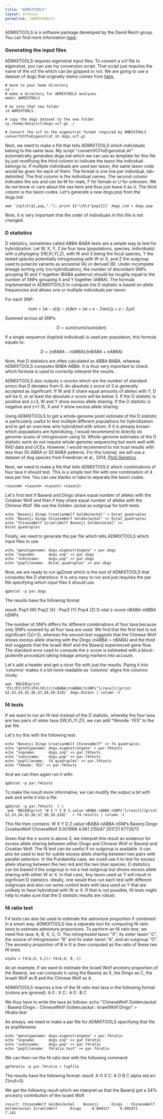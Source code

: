 ```yaml
---
title: "ADMIXTOOLS"
layout: archive
permalink: /ADMIXTOOLS/
---
```


ADMIXTOOLS is a software package developed by the David Reich group. You can find more information [here](https://github.com/DReichLab/AdmixTools).

### Generating the input files
ADMIXTOOLS requires eigenstrat input files. To convert a vcf file to eigenstrat, you can use my conversion script. That script just requires the name of the vcf file which can be gzipped or not. We are going to use a dataset of dogs that originally stems comes from [here](https://datadryad.org/resource/doi:10.5061/dryad.sk3p7).

```shell
# move to your home directory
cd ~
# make a directory for ADMIXTOOLS analyses
mkdir ADMIXTOOLS

# mv into that new folder
cd ADMIXTOOLS

# copy the dogs dataset to the new folder
cp /home/data/vcf/dogs.vcf.gz ./

# Convert the vcf to the eigenstrat format required by AMDIXTOOLS
convertVCFtoEigenstrat.sh dogs.vcf.gz
```

Next, we need to make a file that tells ADMIXTOOLS which individuals belong to the same taxa. My script "convertVCFtoEigenstrat.sh" automatically generates dogs.ind which we can use as template for this file by just modifying the third column to indicate the taxon the individual belongs to. If multiple individuals are used per taxon, the same taxon code would be given for each of them. The format is one line per individual, tab-delimited. The first column is the individual names. The second column indicates the sex and can be M for male, F for female or U for unknown. We do not know or care about the sex here and thus just leave it as U. The third column is the taxon codes. Let's generate a new dogs.pop from the dogs.ind:

```shell
awk '{split($1,pop,"."); print $1"\tU\t"pop[2]}' dogs.ind > dogs.pop
```
Note, it is very important that the order of individuals in this file is not changed.

### D statistics

D statistics, sometimes called ABBA-BABA tests are a simple way to test for hybridization.  Let W, X, Y, Z be four taxa (populations, species, individuals) with a phylogeny ((W,X),Y),Z), with W and X being the focal species, Y the tested species potentially introgressing with W or X, and Z the outgroup used to polarize variants as ancestral (A) or derived (B). Under incomplete lineage sorting only (no hybridization), the number of discordant SNPs grouping W and Y together (BABA patterns) should be roughly equal to the number of SNPs grouping X and Y together (ABBA). The formula implemented in ADMIXTOOLS to compute the D statistic is based on allele frequencies and allows one or multiple individuals per taxon:

For each SNP:
```math
num = (w − x)(y − z )
den = (w + x − 2wx)(y + z − 2yz )
```

Summed across all SNPs:
```math
D = sum(num) / sum(den)
```

If a single sequence (haploid individual) is used per population, this formula equals to:
```math
D = (nBABA - nABBA) / (nBABA+nABBA)
```

Note, that D statistics are often calculated as ABBA-BABA, whereas ADMIXTOOLS computes BABA-ABBA. It is thus very important to check which formula is used to correctly interpret the results.

ADMIXTOOLS also outputs z-scores which are the number of standard errors that D deviates from 0. An absolute z score of 3 is generally accepted as significant. If W and X share equal amounts of alleles with Y, D will be 0, or at least the absolute z-score will be below 3. If the D statistic is positive and z>3, W and Y show excess allele sharing. If the D statistic is negative and z<(-3), X and Y show excess allele sharing.

Using ADMIXTOOLS to get a whole-genome point estimate of the D statistic is particularly useful to test multiple different populations for hybridization and to get an overview who hybridized with whom. If it is already known which populations are hybridizing, I would recommend to directly do genome-scans of introgression using fd. Whole-genome estimates of the D statistic work do not require  whole-genome sequencing but work well with RAD data and UCEs. However, I would recommend to not trust results with less than 50 ABBA or 50 BABA patterns. For this tutorial, we will use a dataset of dog species from Freedman et al., 2014, [PloS Genetics](https://journals.plos.org/plosgenetics/article?id=10.1371/journal.pgen.1004016).


Next, we need to make a file that tells ADMIXTOOLS which combinations of four taxa it should test. This is a simple text file with one combination of 4 taxa per line. You can use blanks or tabs to separate the taxon codes.
```shell
<taxonW> <taxonX> <taxonY> <taxonZ>
```
Let's first test if Basenji and Dingo share equal number of alleles with the Croatian Wolf and then if they share equal number of alleles with the Chinese Wolf. We use the Golden Jackal as outgroup for both tests.
```shell
echo "Basenji Dingo CroatianWolf GoldenJackal" > Dstat_quadruples
echo "Basenji Dingo ChineseWolf GoldenJackal" >> Dstat_quadruples
echo "ChineseWolf IsraeliWolf Basenji GoldenJackal" >> Dstat_quadruples
```

Finally, we need to generate the par file which tells ADMIXTOOLS which input files to use.
```shell
echo "genotypename: dogs.eigenstratgeno" > par.dogs
echo "snpname:      dogs.snp" >> par.dogs
echo "indivname:    dogs.pop" >> par.dogs
echo "popfilename:  Dstat_quadruples" >> par.dogs
```

Now, we are ready to run qpDstat which is the tool of ADMIXTOOLS that computes the D statistiscs. It is very easy to run and just requires the par file specifying which input files it should use.

```shell
qpDstat -p par.dogs
```
The results have the following format

result:   Pop1 (W)  Pop2 (X) : Pop3 (Y)  Pop4 (Z)  D-stat	z-score	nBABA	nABBA nSNPs

The number of SNPs differs for different combinations of four taxa because only SNPs covered by all four taxa are used. We find that the first test is not significant (|z|<3), whereas the second test suggests that the Chinese Wolf shows excess allele sharing with the Dingo (nABBA > nBABA) and the third test suggests that the Israeli Wolf and the Basenji experienced gene flow. The standard error used to compute the z-score is estimated with a block-jackknife procedure taking linkage among markers into account.

Let's add a header and get a nicer file with just the results. Piping it into 'columns' makes it a bit more readable as 'columns' aligns the columns nicely.

```shell
awk 'BEGIN{print "P1\tP2\tP3\tP4\tD\tz\tnBABA\tnABBA\tnSNPs"}/result/{print $2,$3,$4,$5,$6,$7,$8,$9,$10}' dogs.Dstats | column -t
```


### f4 tests

If we want to run an f4 test instead of the D statistic, whereby the four taxa are two pairs of sister taxa ((W,X),(Y,Z)), we can add "f4mode: YES" to the par file.

Let's try this with the following test:

```shell
echo "Basenji Dingo CroatianWolf ChineseWolf" >> f4_quadruples
echo "genotypename: dogs.eigenstratgeno" > par.f4tests
echo "snpname:      dogs.snp" >> par.f4tests
echo "indivname:    dogs.pop" >> par.f4tests
echo "popfilename:  f4_quadruples" >> par.f4tests
echo "f4mode: YES" >> par.f4tests
```
And we can then again run it with:
```shell
qpDstat -p par.f4tests
```
To make the result more informative, we can modify the output a bit with awk and write it into a file:
```shell
qpDstat -p par.f4tests  | \
 awk 'BEGIN{print "W X Y Z D Z.value nBABA nABBA nSNPs"}/result/{print $2,$3,$4,$5,$6,$7,$8,$9,$10}'  > f4.results | column -t
```

This file then contains:
W	X	Y	D	Z.value	nBABA nABBA nSNPs
Basenji      Dingo CroatianWolf ChineseWolf      0.001968      4.661  215047 201721 6772673

Given that the z-score is above 3, we interpret this result as evidence for excess allele sharing between either Dingo and Chinese Wolf or Basenji and Croatian Wolf. The f4 test can be useful if no outgroup is available. It can also be used to test for subtle excess allele sharing between two pairs with parallel selection. In the Pundamilia case, we could use it to test for excess allele sharing between the two red and the two blue species. D statistics can be biased if the outgroup is not a real outgroup but shows excess allele sharing with either W or X. In that case, Any taxon used as Y will result in signficant D statistics. Ideally, one would thus run each test with different outgroups and also run some control tests with taxa used as Y that are unlikely to have hybridized with W or X. If that is not possible, f4 tests might help to make sure that the D statistic results are robust.

### f4 ratio test
F4 tests can also be used to estimate the admixture proportion if combined in a smart way. ADMIXTOOLS has a separate tool for computing f4 ratio tests to estimate admixture proportions. To perform an f4 ratio test, we need five taxa: A, B, X, C, O. The introgressed taxon "X", its sister taxon "C", the source of introgression "B" and its sister taxon "A", and an outgroup "O". The ancestry proportion of B in X is then computed as the ratio of these two f4 tests.

```shell
alpha = f4(A,O; X,C)/ f4(A,O; B, C)
```
As an example, if we want to estimate the Israeli Wolf ancestry proportion of the Basenji, we can compute it using the Basenji as X, the Dingo as C, the Israeli Wolf as B and the Chinese Wolf as A.

ADMIXTOOLS requires a line of the f4 ratio test taxa in the following format (colons are ignored):
A 0 : X C:: A 0 : B C

We thus have to write the taxa as follows:
echo "ChineseWolf GoldenJackal : Basenji Dingo :: ChineseWolf GoldenJackal : IsraeliWolf Dingo" > f4ratio.test

As always, we need to make a par file for ADMIXTOOLS specifying that file as popfilename.

```shell
echo "genotypename: dogs.eigenstratgeno" > par.f4ratio
echo "snpname:      dogs.snp" >> par.f4ratio
echo "indivname:    dogs.pop" >> par.f4ratio
echo "popfilename:  f4ratio.test" >> par.f4ratio

```
We can then run the f4 ratio test with the following command:

```shell
qpF4ratio -p par.f4ratio > logfile
```


The results have the following format:
result: A O X C:  A O B C alpha std.err Z(null=0)

We get the following result which we interpret as that the Basenji got a 34% ancestry contribution of the Israeli Wolf.
```shell
result: ChineseWolf GoldenJackal    Basenji      Dingo  : ChineseWolf GoldenJackal IsraeliWolf      Dingo     0.660327     0.092472      7.141
```
